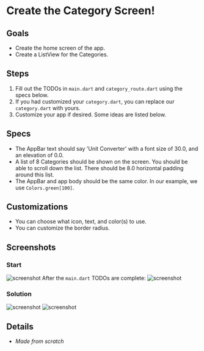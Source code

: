 # Create the Category Screen!

## Goals
- Create the home screen of the app.
- Create a ListView for the Categories.

## Steps
1. Fill out the TODOs in `main.dart` and `category_route.dart` using the specs below.
2. If you had customized your `category.dart`, you can replace our `category.dart` with yours.
3. Customize your app if desired. Some ideas are listed below.

## Specs
- The AppBar text should say 'Unit Converter' with a font size of 30.0, and an elevation of 0.0.
- A list of 8 Categories should be shown on the screen. You should be able to scroll down the list. There should be 8.0 horizontal padding around this list.
- The AppBar and app body should be the same color. In our example, we use `Colors.green[100]`.

## Customizations
- You can choose what icon, text, and color(s) to use.
- You can customize the border radius.

## Screenshots

### Start
![screenshot](https://github.com/flutter/udacity-course/raw/master/course/screenshots/03_category_route.png)
After the `main.dart` TODOs are complete:
![screenshot](https://github.com/flutter/udacity-course/raw/master/course/screenshots/03_category_route_2.png)

### Solution
![screenshot](https://github.com/flutter/udacity-course/raw/master/course/screenshots/03_category_route_3.png)
![screenshot](https://github.com/flutter/udacity-course/raw/master/course/screenshots/03_category_route_4.gif)

## Details
- *Made from scratch*